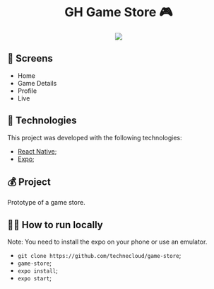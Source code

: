 <h1 align="center">
  <strong>GH Game Store 🎮</strong>
</h1> 

<p align="center">
  <img src="https://i.pinimg.com/originals/ff/83/cc/ff83ccb3c45a3ba540cd8ce744a825ef.png"/>
</p> 

## 📱 Screens
- Home
- Game Details 
- Profile
- Live

## 🚀 Technologies
This project was developed with the following technologies:
- [React Native](https://reactnative.dev/);
- [Expo](https://expo.io/);

## 💰 Project

Prototype of a game store.


## 👩‍🏫 How to run locally

Note: You need to install the expo on your phone or use an emulator.

- `git clone https://github.com/technecloud/game-store`;
- `game-store`;
- `expo install`;
- `expo start`;

 

